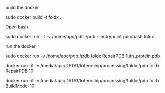 
build the docker 

sudo docker build -t foldx .


Open bash 

sudo docker run -it -v /home/apc/pdb:/pdb --entrypoint /bin/bash foldx 


run the docker

sudo docker run -v /home/apc/pdb:/pdb foldx RepairPDB 1utn_protein.pdb


docker run -it -v /media/apc/DATA1/Internship/processing/foldx:/pdb foldx RepairPDB 10

docker run -it -v /media/apc/DATA1/Internship/processing/foldx:/pdb foldx BuildModel 10



